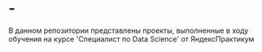 # -
В данном репозитории представлены проекты, выполненные в ходу обучения на курсе  'Специалист по Data Science' от ЯндексПрактикум
